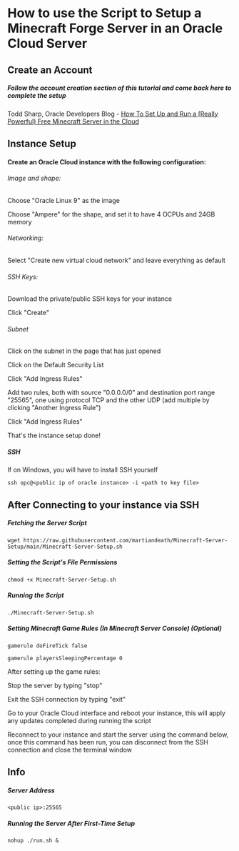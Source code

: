 # How to use the Script to Setup a Minecraft Forge Server in an Oracle Cloud Server

## Create an Account

##### Follow the account creation section of this tutorial and come back here to complete the setup

Todd Sharp, Oracle Developers Blog - [How To Set Up and Run a (Really Powerful) Free Minecraft Server in the Cloud](https://blogs.oracle.com/developers/post/how-to-set-up-and-run-a-really-powerful-free-minecraft-server-in-the-cloud)

## Instance Setup

#### Create an Oracle Cloud instance with the following configuration:

###### Image and shape:

Choose "Oracle Linux 9" as the image

Choose "Ampere" for the shape, and set it to have 4 OCPUs and 24GB memory

###### Networking:

Select "Create new virtual cloud network" and leave everything as default

###### SSH Keys:

Download the private/public SSH keys for your instance

Click "Create"

###### Subnet

Click on the subnet in the page that has just opened

Click on the Default Security List

Click "Add Ingress Rules"

Add two rules, both with source "0.0.0.0/0" and destination port range "25565", one using protocol TCP and the other UDP (add multiple by clicking "Another Ingress Rule")

Click "Add Ingress Rules"

That's the instance setup done!

##### SSH

If on Windows, you will have to install SSH yourself

```shell
ssh opc@<public ip of oracle instance> -i <path to key file>
```

## After Connecting to your instance via SSH

##### Fetching the Server Script

```shell
wget https://raw.githubusercontent.com/martiandeath/Minecraft-Server-Setup/main/Minecraft-Server-Setup.sh
```

##### Setting the Script's File Permissions

```shell
chmod +x Minecraft-Server-Setup.sh
```

##### Running the Script

```shell
./Minecraft-Server-Setup.sh
```

##### Setting Minecraft Game Rules (In Minecraft Server Console) (Optional)

```
gamerule doFireTick false
```
```
gamerule playersSleepingPercentage 0
```

After setting up the game rules:

Stop the server by typing "stop"

Exit the SSH connection by typing "exit"

Go to your Oracle Cloud interface and reboot your instance, this will apply any updates completed during running the script

Reconnect to your instance and start the server using the command below, once this command has been run, you can disconnect from the SSH connection and close the terminal window

## Info

##### Server Address

```shell
<public ip>:25565
```

##### Running the Server After First-Time Setup

```shell
nohup ./run.sh &
```
